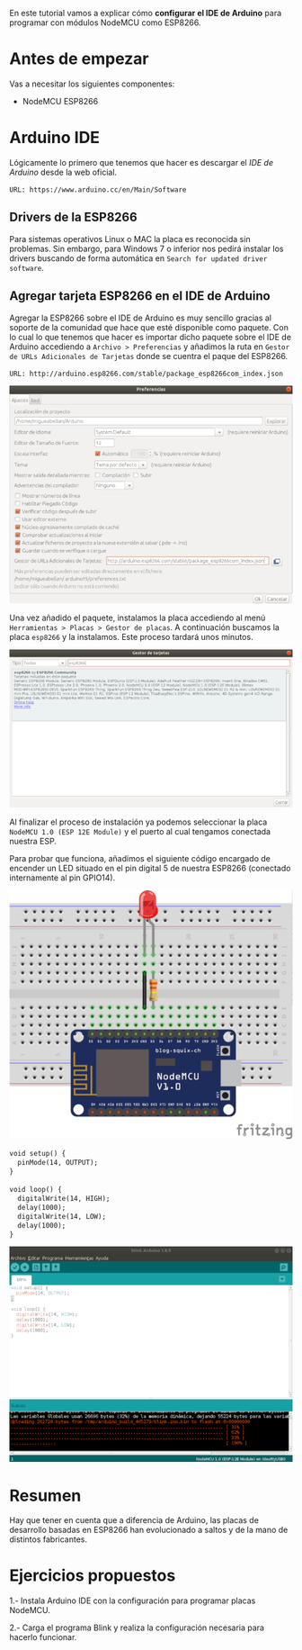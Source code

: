 En este tutorial vamos a explicar cómo **configurar el IDE de Arduino** para programar con módulos NodeMCU como ESP8266.

# Antes de empezar

Vas a necesitar los siguientes componentes:

- NodeMCU ESP8266

# Arduino IDE

Lógicamente lo primero que tenemos que hacer es descargar el *IDE de Arduino* desde la web oficial.

```
URL: https://www.arduino.cc/en/Main/Software
```

## Drivers de la ESP8266

Para sistemas operativos Linux o MAC la placa es reconocida sin problemas. Sin embargo, para Windows 7 o inferior nos pedirá instalar los drivers buscando de forma automática en `Search for updated driver software`.

## Agregar tarjeta ESP8266 en el IDE de Arduino

Agregar la ESP8266 sobre el IDE de Arduino es muy sencillo gracias al soporte de la comunidad que hace que esté disponible como paquete. Con lo cual lo que tenemos que hacer es importar dicho paquete sobre el IDE de Arduino accediendo a `Archivo > Preferencias` y añadimos la ruta en `Gestor de URLs Adicionales de Tarjetas` donde se cuentra el paque del ESP8266.

```
URL: http://arduino.esp8266.com/stable/package_esp8266com_index.json
```

![](img/preferencias.png)


Una vez añadido el paquete, instalamos la placa accediendo al menú `Herramientas > Placas > Gestor de placas`. A continuación buscamos la placa `esp8266` y la instalamos. Este proceso tardará unos minutos.

![](img/gestor.png)

Al finalizar el proceso de instalación ya podemos seleccionar la placa `NodeMCU 1.0 (ESP 12E Module)` y el puerto al cual tengamos conectada nuestra ESP.

Para probar que funciona, añadimos el siguiente código encargado de encender un LED situado en el pin digital 5 de nuestra ESP8266 (conectado internamente al pin GPIO14).

![](img/fritzing.png)

```arduino
void setup() {
  pinMode(14, OUTPUT);
}

void loop() {
  digitalWrite(14, HIGH);
  delay(1000);
  digitalWrite(14, LOW);
  delay(1000);
}
```

![](img/blink.png)

# Resumen

Hay que tener en cuenta que a diferencia de Arduino, las placas de desarrollo basadas en ESP8266 han evolucionado a saltos y de la mano de distintos fabricantes.

# Ejercicios propuestos

1.- Instala Arduino IDE con la configuración para programar placas NodeMCU.

2.- Carga el programa Blink y realiza la configuración necesaria para hacerlo funcionar.
